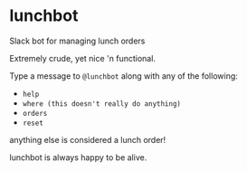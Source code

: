# lunchbot
Slack bot for managing lunch orders

Extremely crude, yet nice 'n functional.

Type a message to `@lunchbot` along with any of the following:
- `help`
- `where (this doesn't really do anything)`
- `orders`
- `reset`

anything else is considered a lunch order!

lunchbot is always happy to be alive.
